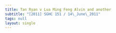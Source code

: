 ```yaml
---
title: Tan Ryan v Lua Ming Feng Alvin and another
subtitle: "[2011] SGHC 151 / 14\_June\_2011"
tags: null
layout: single
---
```


